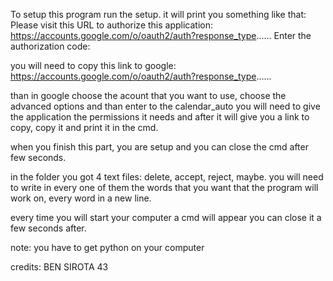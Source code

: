 To setup this program run the setup. it will print you something like that:
Please visit this URL to authorize this application: https://accounts.google.com/o/oauth2/auth?response_type......
Enter the authorization code:

you will need to copy this link to google:
                              https://accounts.google.com/o/oauth2/auth?response_type......

than in google choose the acount that you want to use, choose the advanced options and than enter to the calendar_auto
you will need to give the application the permissions it needs and after it will give you a link to copy, copy it and print it in the cmd.

when you finish this part, you are setup and you can close the cmd after few seconds.

in the folder you got 4 text files: delete, accept, reject, maybe.
you will need to write in every one of them the words that you want that the program will work on, every word in a new line.

every time you will start your computer a cmd will appear you can close it a few seconds after.

note: you have to get python on your computer

credits: BEN SIROTA 43 
